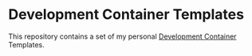 # Development Container Templates

This repository contains a set of my personal [Development Container](https://containers.dev/) Templates.
